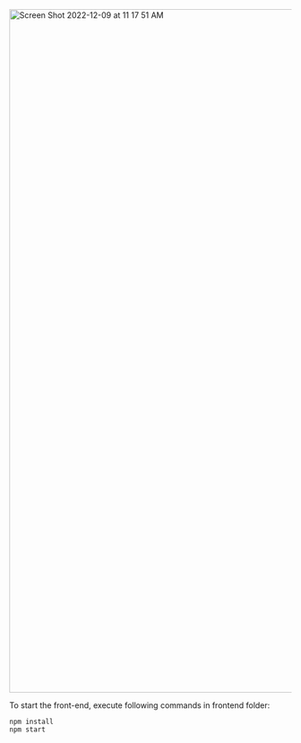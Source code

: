 <img width="1220" alt="Screen Shot 2022-12-09 at 11 17 51 AM" src="https://user-images.githubusercontent.com/34672064/206780521-30eb089e-3a51-4570-a7b5-a9a5df395a18.png">



To start the front-end, execute following commands in frontend folder:

```
npm install
npm start
```
